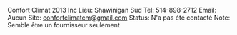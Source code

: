 Confort Climat 2013 Inc
Lieu: Shawinigan Sud
Tel: 514-898-2712
Email: Aucun
Site: confortclimatcm@gmail.com
Status: N'a pas été contacté
Note: Semble être un fournisseur seulement